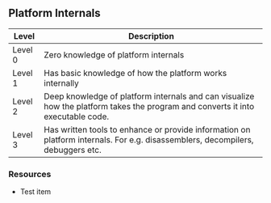 ## Platform Internals
Level | Description
----- | ---- 
Level 0 | Zero knowledge of platform internals
Level 1 | Has basic knowledge of how the platform works internally
Level 2 | Deep knowledge of platform internals and can visualize how the platform takes the program and converts it into executable code.
Level 3 | Has written tools to enhance or provide information on platform internals. For e.g. disassemblers, decompilers, debuggers etc.

### Resources
* Test item
